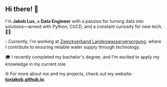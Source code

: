## Hi there! :wave:

I'm **Jakob Lux**, a **Data Engineer** with a passion for turning data into solutions—armed with Python, CI/CD, and a constant curiosity for new tech. :technologist:

:droplet: Currently, I'm working at [Zweckverband Landeswasserversorgung](https://www.lw-online.de/), where I contribute to ensuring reliable water supply through technology.

:mortar_board: I recently completed my bachelor's degree, and I'm excited to apply my knowledge in my current role.

:globe_with_meridians: For more about me and my projects, check out my website: **[luxjakob.github.io](https://luxjakob.github.io/)**.

<!--
**LuxJakob/LuxJakob** is a ✨ _special_ ✨ repository because its `README.md` (this file) appears on your GitHub profile.
-->
